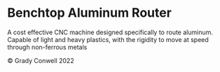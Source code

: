 # Benchtop Aluminum Router
A cost effective CNC machine designed specifically to route aluminum. Capable of light and heavy plastics, with the rigidity to move at speed through non-ferrous metals

© Grady Conwell 2022

